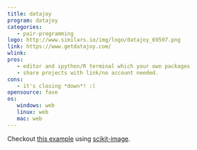```yaml
---
title: datajoy
program: datajoy
categories:
   - pair-programming
logo: http://www.similars.io/img/logo/datajoy_69597.png
link: https://www.getdatajoy.com/
wlink:
pros:
   - editor and ipython/R terminal which your own packages
   - share projects with link/no account needed.
cons:
   - it's closing *down*! :(
opensource: fase
os:
   windows: web
   linux: web
   mac: web
---
```


Checkout
[this example](https://www.getdatajoy.com/project/55e192d061caf1ed47d39dd3)
using [scikit-image](http://scikit-image.org/).
